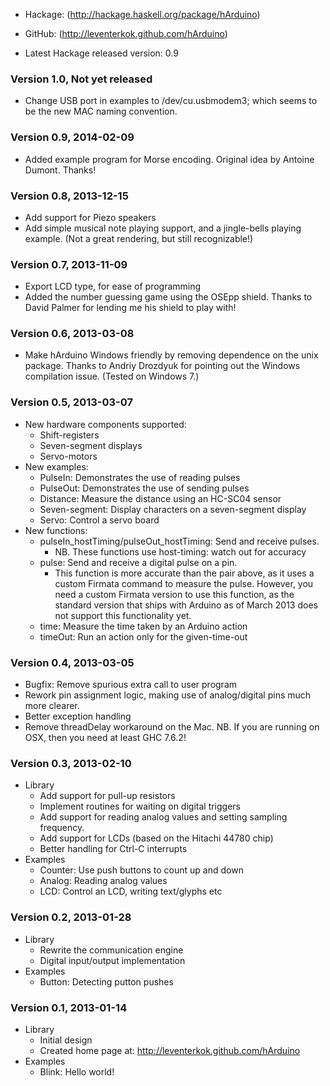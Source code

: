 * Hackage: (http://hackage.haskell.org/package/hArduino)
* GitHub:  (http://leventerkok.github.com/hArduino)

* Latest Hackage released version: 0.9

### Version 1.0, Not yet released
 * Change USB port in examples to /dev/cu.usbmodem3; which
   seems to be the new MAC naming convention.

### Version 0.9, 2014-02-09
 * Added example program for Morse encoding.
   Original idea by Antoine Dumont. Thanks!

### Version 0.8, 2013-12-15
 * Add support for Piezo speakers
 * Add simple musical note playing support, and a
   jingle-bells playing example. (Not a great
   rendering, but still recognizable!)

### Version 0.7, 2013-11-09
 * Export LCD type, for ease of programming
 * Added the number guessing game using the OSEpp shield.
   Thanks to David Palmer for lending me his shield to play with!

### Version 0.6, 2013-03-08

 * Make hArduino Windows friendly by removing dependence
   on the unix package. Thanks to Andriy Drozdyuk for pointing
   out the Windows compilation issue. (Tested on Windows 7.)

### Version 0.5, 2013-03-07
 
 * New hardware components supported:
     * Shift-registers
     * Seven-segment displays
     * Servo-motors
 * New examples:
    * PulseIn: Demonstrates the use of reading pulses
    * PulseOut: Demonstrates the use of sending pulses
    * Distance: Measure the distance using an HC-SC04 sensor
    * Seven-segment: Display characters on a seven-segment display
    * Servo: Control a servo board
 * New functions:
     * pulseIn_hostTiming/pulseOut_hostTiming: Send and receive pulses.
         * NB. These functions use host-timing: watch out for accuracy
     * pulse: Send and receive a digital pulse on a pin.
         * This function is more accurate than the pair above, as
	   it uses a custom Firmata command to measure the pulse.
	   However, you need a custom Firmata version to use this
	   function, as the standard version that ships with Arduino
	   as of March 2013 does not support this functionality yet.
     * time: Measure the time taken by an Arduino action
     * timeOut: Run an action only for the given-time-out

### Version 0.4, 2013-03-05

 * Bugfix: Remove spurious extra call to user program
 * Rework pin assignment logic, making use of analog/digital pins much more clearer.
 * Better exception handling
 * Remove threadDelay workaround on the Mac. NB. If you are running on OSX, then
   you need at least GHC 7.6.2!
  
### Version 0.3, 2013-02-10

 * Library
    * Add support for pull-up resistors
    * Implement routines for waiting on digital triggers
    * Add support for reading analog values and setting sampling frequency.
    * Add support for LCDs (based on the Hitachi 44780 chip)
    * Better handling for Ctrl-C interrupts
 * Examples
    * Counter: Use push buttons to count up and down
    * Analog: Reading analog values
    * LCD: Control an LCD, writing text/glyphs etc

### Version 0.2, 2013-01-28

 * Library
    * Rewrite the communication engine
    * Digital input/output implementation
 * Examples
    * Button: Detecting putton pushes

### Version 0.1, 2013-01-14

 * Library
    * Initial design
    * Created home page at: http://leventerkok.github.com/hArduino 
 * Examples
    * Blink: Hello world!
